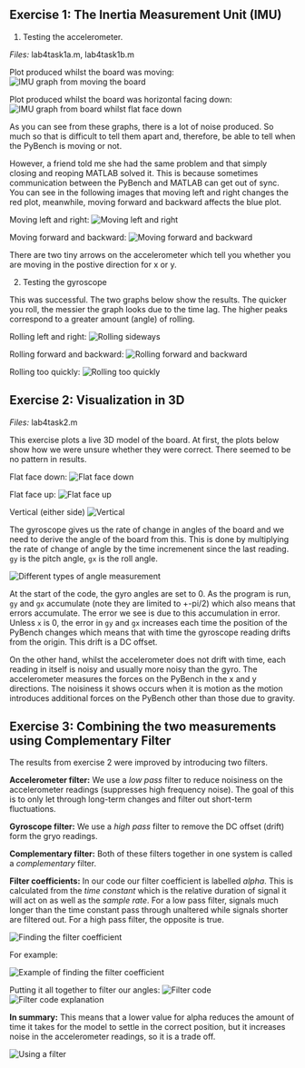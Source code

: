 ## Exercise 1:  The Inertia Measurement Unit (IMU)

1. Testing the accelerometer.

*Files:*  lab4task1a.m, lab4task1b.m <br />

Plot produced whilst the board was moving: 
<img src="task1a-attempt1-moving.png" alt="IMU graph from moving the board"/> 
<br />

Plot produced whilst the board was horizontal facing down: 
<img src="task1a-PyBoard-flat-face-down.png" alt="IMU graph from board whilst flat face down"/> 
<br />

As you can see from these graphs, there is a lot of noise produced. So much so that is difficult to tell them apart and, therefore,  be able to tell when the PyBench is moving or not. <br />

However, a friend told me she had the same problem and that simply closing and reoping MATLAB solved it. This is because sometimes communication between the PyBench and MATLAB can get out of sync. You can see in the following images that moving left and right changes the red plot, meanwhile, moving forward and backward affects the blue plot. <br />

Moving left and right:
<img src="moving-left-and-right.jpg" alt="Moving left and right"/> <br />

Moving forward and backward:
<img src="moving-forward-and-backwards.jpg" alt="Moving forward and backward"/> <br />

There are two tiny arrows on the accelerometer which tell you whether you are moving in the postive direction for x or y. 

2. Testing the gyroscope

This was successful. The two graphs below show the results. The quicker you roll, the messier the graph looks due to the time lag. The higher peaks correspond to a greater amount (angle) of rolling. <br />

Rolling left and right:
<img src="rolling-sideways.jpg" alt="Rolling sideways"/> <br />

Rolling forward and backward:
<img src="rolling-forward.jpg" alt="Rolling forward and backward"/> <br />

Rolling too quickly:
<img src="rolling-too-quickly.jpg" alt="Rolling too quickly"/> <br />

## Exercise 2:  Visualization in 3D

*Files:*  lab4task2.m <br />

This exercise plots a live 3D model of the board. At first, the plots below show how we were unsure whether they were correct. There seemed to be no pattern in results.

Flat face down:
<img src="task2-pybench-flat-face-down.jpg" alt="Flat face down"/> <br />

Flat face up:
<img src="task2-pybench-flat-face-up.jpg" alt="Flat face up"/> <br />

Vertical (either side)
<img src="task2-vertical.jpg" alt="Vertical"/> <br />


The gyroscope gives us the rate of change in angles of the board and we need to derive the angle of the board from this. This is done by multiplying the rate of change of angle by the time incremenent since the last reading. ```gy``` is the pitch angle, ```gx``` is the roll angle. <br />

<img src="pitch-roll-yaw.png" alt="Different types of angle measurement"/> <br />

At the start of the code, the gyro angles are set to 0. As the program is run, ```gy``` and ```gx``` accumulate (note they are limited to +-pi/2) which also means that errors accumulate. The error we see is due to this accumulation in error. Unless ```x``` is 0, the error in ```gy``` and ```gx``` increases each time the position of the PyBench changes which means that with time the gyroscope reading drifts from the origin. This drift is a DC offset. <br />

On the other hand, whilst the accelerometer does not drift with time, each reading in itself is noisy and usually more noisy than the gyro. The accelerometer measures the forces on the PyBench in the x and y directions. The noisiness it shows occurs when it is motion as the motion introduces additional forces on the PyBench other than those due to gravity.


## Exercise 3: Combining the two measurements using Complementary Filter

The results from exercise 2 were improved by introducing two filters. <br />

**Accelerometer filter:** We use a _low pass_ filter to reduce noisiness on the accelerometer readings (suppresses high frequency noise). The goal of this is to only let through long-term changes and filter out short-term fluctuations. <br />

**Gyroscope filter:** We use a _high pass_ filter to remove the DC offset (drift) form the gryo readings. <br />

**Complementary filter:** Both of these filters together in one system is called a _complementary_ filter. <br />

**Filter coefficients:** In our code our filter coefficient is labelled _alpha_. This is calculated from the _time constant_ which is the relative duration of signal it will act on as well as the _sample rate_. For a low pass filter, signals much longer than the time constant pass through unaltered while signals shorter are filtered out. For a high pass filter, the opposite is true. <br />

<img src="finding-alpha.jpg" alt="Finding the filter coefficient"/> <br />

For example:

<img src="example-finding-alpha.jpg" alt="Example of finding the filter coefficient"/> <br />

Putting it all together to filter our angles:
<img src="filter-code.jpg" alt="Filter code"/> <br />
<img src="filter-code-explain.jpg" alt="Filter code explanation"/> <br />



**In summary:** This means that a lower value for alpha reduces the amount of time it takes for the model to settle in the correct position, but it increases noise in the accelerometer readings, so it is a trade off. 

<img src="task3.jpg" alt="Using a filter"/> <br />